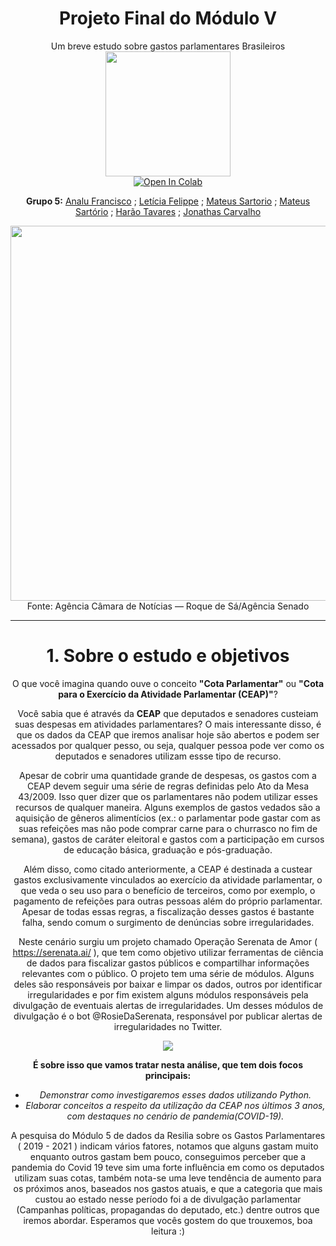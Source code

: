 # <center>Projeto Final do Módulo V</center>
<center> Um breve estudo sobre gastos parlamentares Brasileiros

<center><img src='https://i.imgur.com/QLJaHpa.png' style="width:200px">

<center><a href="https://colab.research.google.com/github/Sartorio12/Projeto_Modulo_5/blob/main/notebook1.ipynb" target="_parent"><img src="https://colab.research.google.com/assets/colab-badge.svg" alt="Open In Colab"/></a>

**Grupo 5:** <a href="https://github.com/analumf" target="_blank">Analu Francisco</a> ; <a href="https://github.com/leticiafelippe" target="_blank">Letícia Felippe</a> ; <a href="https://github.com/sartorio12" target="_blank">Mateus Sartorio</a> ; <a href="www.linkedin.com/in/mateus-sartorio" target="blank">Mateus Sartório</a> ; <a href="https://github.com/hara0-tavares" target="_blank">Harão Tavares</a> ; <a href="https://github.com/jonathaslkc" target="_blank">Jonathas Carvalho</a>
  
<center><img src='https://i.imgur.com/QadqCNH.jpg' style="width:600px">
<center>Fonte: Agência Câmara de Notícias — Roque de Sá/Agência Senado
  
  ---

# **1.** Sobre o estudo e objetivos
  
  O que você imagina quando ouve o conceito **"Cota Parlamentar"** ou **"Cota para o Exercício da Atividade Parlamentar (CEAP)"**?

Você sabia que é através da **CEAP** que deputados e senadores custeiam suas despesas em atividades parlamentares? O mais interessante disso, é que os dados da CEAP que iremos analisar hoje são abertos e podem ser acessados por qualquer pesso, ou seja, qualquer pessoa pode ver como os deputados e senadores utilizam essse tipo de recurso. 

Apesar de cobrir uma quantidade grande de despesas, os gastos com a CEAP devem seguir uma série de regras definidas pelo Ato da Mesa 43/2009. Isso quer dizer que os parlamentares não podem utilizar esses recursos de qualquer maneira. Alguns exemplos de gastos vedados são a aquisição de gêneros alimentícios (ex.: o parlamentar pode gastar com as suas refeições mas não pode comprar carne para o churrasco no fim de semana), gastos de caráter eleitoral e gastos com a participação em cursos de educação básica, graduação e pós-graduação.

Além disso, como citado anteriormente, a CEAP é destinada a custear gastos exclusivamente vinculados ao exercício da atividade parlamentar, o que veda o seu uso para o benefício de terceiros, como por exemplo, o pagamento de refeições para outras pessoas além do próprio parlamentar.
Apesar de todas essas regras, a fiscalização desses gastos é bastante falha, sendo comum o surgimento de denúncias sobre irregularidades.

Neste cenário surgiu um projeto chamado Operação Serenata de Amor ( https://serenata.ai/ ), que tem como objetivo utilizar ferramentas de ciência de dados para fiscalizar gastos públicos e compartilhar informações relevantes com o público. O projeto tem uma série de módulos. Alguns deles são responsáveis por baixar e limpar os dados, outros por identificar irregularidades e por fim existem alguns módulos responsáveis pela divulgação de eventuais alertas de irregularidades. Um desses módulos de divulgação é o bot @RosieDaSerenata, responsável por publicar alertas de irregularidades no Twitter.

<center><img src='https://i.imgur.com/AjyWlf1.jpg'>
  
**É sobre isso que vamos tratar nesta análise, que tem dois focos principais:**
- *Demonstrar como investigaremos esses dados utilizando Python.*
- *Elaborar conceitos a respeito da utilização da CEAP nos últimos 3 anos, com destaques no cenário de pandemia(COVID-19).*
  
A pesquisa do Módulo 5 de dados da Resilia sobre os Gastos Parlamentares ( 2019 - 2021 ) indicam vários fatores, notamos que alguns gastam muito enquanto outros gastam bem pouco, conseguimos perceber que a pandemia do Covid 19 teve sim uma forte influência em como os deputados utilizam suas cotas, também nota-se uma leve tendência de aumento para os próximos anos, baseados nos gastos atuais, e que a categoria que mais custou ao estado nesse período foi a de divulgação parlamentar (Campanhas políticas, propagandas do deputado, etc.) dentre outros que iremos abordar. Esperamos que vocês gostem do que trouxemos, boa leitura :)
